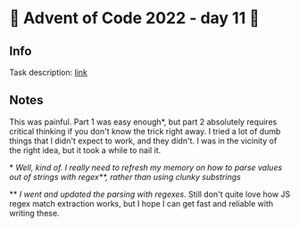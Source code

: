 # 🎄 Advent of Code 2022 - day 11 🎄

## Info

Task description: [link](https://adventofcode.com/2022/day/11)

## Notes

This was painful. Part 1 was easy enough*, but part 2 absolutely requires critical thinking if you don't know the trick right away. I tried a lot of dumb things that I didn't expect to work, and they didn't. I was in the vicinity of the right idea, but it took a while to nail it.

\* _Well, kind of. I really need to refresh my memory on how to parse values out of strings with regex\*\*, rather than using clunky substrings_

\*\* _I went and updated the parsing with regexes._ Still don't quite love how JS regex match extraction works, but I hope I can get fast and reliable with writing these.
